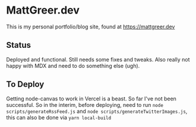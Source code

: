 # MattGreer.dev

This is my personal portfolio/blog site, found at https://mattgreer.dev

## Status

Deployed and functional. Still needs some fixes and tweaks. Also really not happy with MDX and need to do something else (ugh).

## To Deploy

Getting node-canvas to work in Vercel is a beast. So far I've not been successful. So in the interim, before deploying, need to run `node scripts/generateRssFeed.js` and `node scripts/generateTwitterImages.js`, this can also be done via `yarn local-build`
